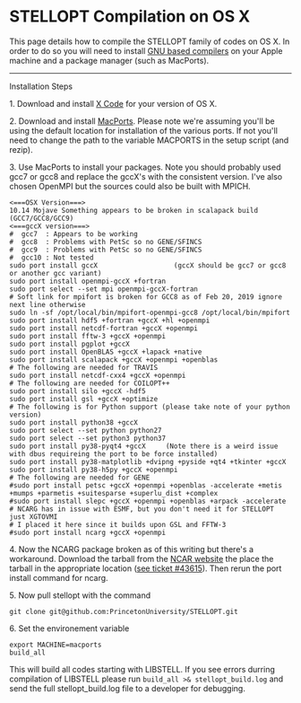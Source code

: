 STELLOPT Compilation on OS X
============================

This page details how to compile the STELLOPT family of codes on OS X.
In order to do so you will need to install
[GNU based compilers](http://gcc.gnu.org/) on your Apple machine and a
package manager (such as MacPorts).

------------------------------------------------------------------------

Installation Steps

1\. Download and install [X Code](https://developer.apple.com/xcode/) for
your version of OS X.

2\. Download and install [MacPorts](https://www.macports.org/). Please
note we\'re assuming you\'ll be using the default location for
installation of the various ports. If not you\'ll need to change the
path to the variable MACPORTS in the setup script (and rezip).

3\. Use MacPorts to install your packages. Note you should probably used
gcc7 or gcc8 and replace the gccX\'s with the consistent version. I\'ve
also chosen OpenMPI but the sources could also be built with MPICH.

    <===OSX Version===>
    10.14 Mojave Something appears to be broken in scalapack build (GCC7/GCC8/GCC9)
    <===gccX version===>
    #  gcc7  : Appears to be working
    #  gcc8  : Problems with PetSc so no GENE/SFINCS
    #  gcc9  : Problems with PetSc so no GENE/SFINCS
    #  gcc10 : Not tested 
    sudo port install gccX                   (gccX should be gcc7 or gcc8 or another gcc variant)
    sudo port install openmpi-gccX +fortran
    sudo port select --set mpi openmpi-gccX-fortran
    # Soft link for mpifort is broken for GCC8 as of Feb 20, 2019 ignore next line otherwise
    sudo ln -sf /opt/local/bin/mpifort-openmpi-gcc8 /opt/local/bin/mpifort
    sudo port install hdf5 +fortran +gccX +hl +openmpi
    sudo port install netcdf-fortran +gccX +openmpi
    sudo port install fftw-3 +gccX +openmpi
    sudo port install pgplot +gccX
    sudo port install OpenBLAS +gccX +lapack +native
    sudo port install scalapack +gccX +openmpi +openblas
    # The following are needed for TRAVIS
    sudo port install netcdf-cxx4 +gccX +openmpi
    # The following are needed for COILOPT++
    sudo port install silo +gccX -hdf5
    sudo port install gsl +gccX +optimize
    # The following is for Python support (please take note of your python version)
    sudo port install python38 +gccX
    sudo port select --set python python27
    sudo port select --set python3 python37
    sudo port install py38-pyqt4 +gccX     (Note there is a weird issue with dbus requireing the port to be force installed)
    sudo port install py38-matplotlib +dvipng +pyside +qt4 +tkinter +gccX
    sudo port install py38-h5py +gccX +openmpi
    # The following are needed for GENE
    #sudo port install petsc +gccX +openmpi +openblas -accelerate +metis +mumps +parmetis +suitesparse +superlu_dist +complex
    #sudo port install slepc +gccX +openmpi +openblas +arpack -accelerate
    # NCARG has in issue with ESMF, but you don't need it for STELLOPT just XGTOVMI
    # I placed it here since it builds upon GSL and FFTW-3
    #sudo port install ncarg +gccX +openmpi

4\. Now the NCARG package broken as of this writing but there\'s a
workaround. Download the tarball from the
[NCAR website](http://www.ncarg.ucar.edu/) the place the tarball in the
appropriate location
([see ticket \#43615](https://trac.macports.org/ticket/42541)). Then
rerun the port install command for ncarg.

5\. Now pull stellopt with the command 

    git clone git@github.com:PrincetonUniversity/STELLOPT.git


6\. Set the environement variable

    export MACHINE=macports
    build_all

This will build all codes starting with LIBSTELL.  If you see errors durring compilation of LIBSTELL please run `build_all >& stellopt_build.log` and send the full stellopt_build.log file to a developer for debugging.
